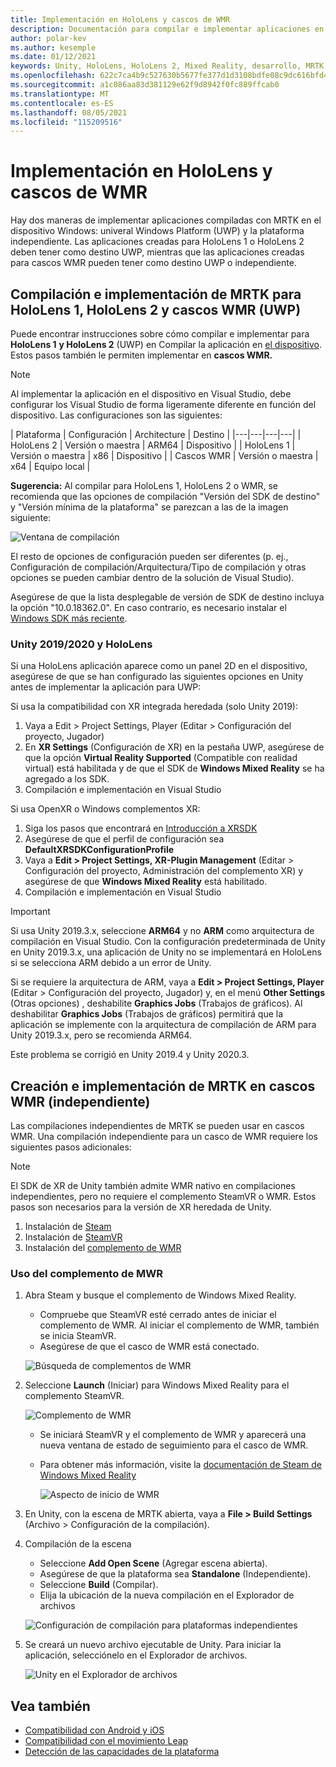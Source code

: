 ```yaml
---
title: Implementación en HoloLens y cascos de WMR
description: Documentación para compilar e implementar aplicaciones en varios dispositivos.
author: polar-kev
ms.author: kesemple
ms.date: 01/12/2021
keywords: Unity, HoloLens, HoloLens 2, Mixed Reality, desarrollo, MRTK, Visual Studio
ms.openlocfilehash: 622c7ca4b9c527630b5677fe377d1d3108bdfe08c9dc616bfd4d3256b83b9ab0
ms.sourcegitcommit: a1c086aa83d381129e62f9d8942f0fc889ffcab0
ms.translationtype: MT
ms.contentlocale: es-ES
ms.lasthandoff: 08/05/2021
ms.locfileid: "115209516"
---
```

# <a name="deploying-to-hololens-and-wmr-headsets"></a>Implementación en HoloLens y cascos de WMR

Hay dos maneras de implementar aplicaciones compiladas con MRTK en el dispositivo Windows: univeral Windows Platform (UWP) y la plataforma independiente. Las aplicaciones creadas para HoloLens 1 o HoloLens 2 deben tener como destino UWP, mientras que las aplicaciones creadas para cascos WMR pueden tener como destino UWP o independiente.

## <a name="building-and-deploying-mrtk-to-hololens-1-hololens-2-and-wmr-headsets-uwp"></a>Compilación e implementación de MRTK para HoloLens 1, HoloLens 2 y cascos WMR (UWP)

Puede encontrar instrucciones sobre cómo compilar e implementar para **HoloLens 1** **y HoloLens 2** (UWP) en Compilar la aplicación en [el dispositivo](/windows/mixed-reality/mrlearning-base-ch1#build-your-application-to-your-device). Estos pasos también le permiten implementar en **cascos WMR.**

> [!NOTE]
> Al implementar la aplicación en el dispositivo en Visual Studio, debe configurar los Visual Studio de forma ligeramente diferente en función del dispositivo. Las configuraciones son las siguientes:
>
>| Plataforma | Configuración | Architecture | Destino |
|---|---|---|---|
| HoloLens 2 | Versión o maestra | ARM64 | Dispositivo |
| HoloLens 1 | Versión o maestra | x86 | Dispositivo |
| Cascos WMR | Versión o maestra | x64 | Equipo local |

**Sugerencia:** Al compilar para HoloLens 1, HoloLens 2 o WMR, se recomienda que las opciones de compilación "Versión del SDK de destino" y "Versión mínima de la plataforma" se parezcan a las de la imagen siguiente:

![Ventana de compilación](../features/images/getting-started/BuildWindow.png)

El resto de opciones de configuración pueden ser diferentes (p. ej., Configuración de compilación/Arquitectura/Tipo de compilación y otras opciones se pueden cambiar dentro de la solución de Visual Studio).

Asegúrese de que la lista desplegable de versión de SDK de destino incluya la opción "10.0.18362.0". En caso contrario, es necesario instalar el [Windows SDK más reciente](https://developer.microsoft.com/windows/downloads/windows-10-sdk).

### <a name="unity-20192020-and-hololens"></a>Unity 2019/2020 y HoloLens

Si una HoloLens aplicación aparece como un panel 2D en el dispositivo, asegúrese de que se han configurado las siguientes opciones en Unity antes de implementar la aplicación para UWP:

Si usa la compatibilidad con XR integrada heredada (solo Unity 2019):

1. Vaya a Edit > Project Settings, Player (Editar > Configuración del proyecto, Jugador)
1. En **XR Settings** (Configuración de XR) en la pestaña UWP, asegúrese de que la opción **Virtual Reality Supported** (Compatible con realidad virtual) está habilitada y de que el SDK de **Windows Mixed Reality** se ha agregado a los SDK.
1. Compilación e implementación en Visual Studio

Si usa OpenXR o Windows complementos XR:

1. Siga los pasos que encontrará en [Introducción a XRSDK](../configuration/getting-started-with-mrtk-and-xrsdk.md)
1. Asegúrese de que el perfil de configuración sea **DefaultXRSDKConfigurationProfile**
1. Vaya a **Edit > Project Settings, XR-Plugin Management** (Editar > Configuración del proyecto, Administración del complemento XR) y asegúrese de que **Windows Mixed Reality** está habilitado.
1. Compilación e implementación en Visual Studio

>[!IMPORTANT]
> Si usa Unity 2019.3.x, seleccione **ARM64** y no **ARM** como arquitectura de compilación en Visual Studio. Con la configuración predeterminada de Unity en Unity 2019.3.x, una aplicación de Unity no se implementará en HoloLens si se selecciona ARM debido a un error de Unity.
>
> Si se requiere la arquitectura de ARM, vaya a **Edit > Project Settings, Player** (Editar > Configuración del proyecto, Jugador) y, en el menú **Other Settings** (Otras opciones) , deshabilite **Graphics Jobs** (Trabajos de gráficos). Al deshabilitar **Graphics Jobs** (Trabajos de gráficos) permitirá que la aplicación se implemente con la arquitectura de compilación de ARM para Unity 2019.3.x, pero se recomienda ARM64.
>
> Este problema se corrigió en Unity 2019.4 y Unity 2020.3.

## <a name="building-and-deploying-mrtk-to-wmr-headsets-standalone"></a>Creación e implementación de MRTK en cascos WMR (independiente)

Las compilaciones independientes de MRTK se pueden usar en cascos WMR. Una compilación independiente para un casco de WMR requiere los siguientes pasos adicionales:

> [!NOTE]
> El SDK de XR de Unity también admite WMR nativo en compilaciones independientes, pero no requiere el complemento SteamVR o WMR. Estos pasos son necesarios para la versión de XR heredada de Unity.

1. Instalación de [Steam](https://store.steampowered.com/about/)
1. Instalación de [SteamVR](https://store.steampowered.com/app/250820/SteamVR/)
1. Instalación del [complemento de WMR](https://store.steampowered.com/app/719950/Windows_Mixed_Reality_for_SteamVR/)

### <a name="how-to-use-wmr-plugin"></a>Uso del complemento de MWR

1. Abra Steam y busque el complemento de Windows Mixed Reality.
    - Compruebe que SteamVR esté cerrado antes de iniciar el complemento de WMR. Al iniciar el complemento de WMR, también se inicia SteamVR.
    - Asegúrese de que el casco de WMR está conectado.

    ![Búsqueda de complementos de WMR](../features/images/build-deploy/WMR/SteamSearchWMRPlugin.png)

1. Seleccione **Launch** (Iniciar) para Windows Mixed Reality para el complemento SteamVR.

    ![Complemento de WMR](../features/images/build-deploy/WMR/WMRPlugin.png)

    - Se iniciará SteamVR y el complemento de WMR y aparecerá una nueva ventana de estado de seguimiento para el casco de WMR.
    - Para obtener más información, visite la [documentación de Steam de Windows Mixed Reality](https://support.microsoft.com/help/4053622/windows-10-play-steamvr-games-in-windows-mixed-reality)

        ![Aspecto de inicio de WMR](../features/images/build-deploy/WMR/WMRPluginActive.png)

1. En Unity, con la escena de MRTK abierta, vaya a **File > Build Settings** (Archivo > Configuración de la compilación).

1. Compilación de la escena
    - Seleccione **Add Open Scene** (Agregar escena abierta).
    - Asegúrese de que la plataforma sea **Standalone** (Independiente).
    - Seleccione **Build** (Compilar).
    - Elija la ubicación de la nueva compilación en el Explorador de archivos

    ![Configuración de compilación para plataformas independientes](../features/images/build-deploy/WMR/BuildSettingsStandaloneUnity.png)

1. Se creará un nuevo archivo ejecutable de Unity. Para iniciar la aplicación, selecciónelo en el Explorador de archivos.

    ![Unity en el Explorador de archivos](../features/images/build-deploy/WMR/FileExplorerUnityExe.png)

## <a name="see-also"></a>Vea también

- [Compatibilidad con Android y iOS](using-ar-foundation.md)
- [Compatibilidad con el movimiento Leap](leap-motion-mrtk.md)
- [Detección de las capacidades de la plataforma](detecting-platform-capabilities.md)
